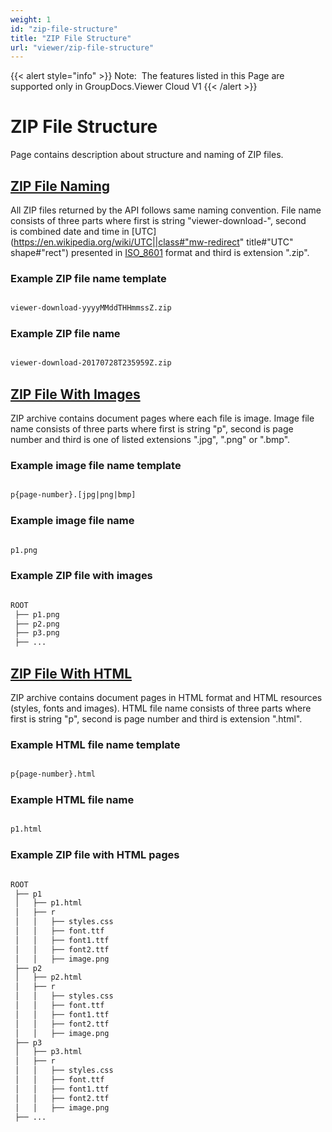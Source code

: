 ```yaml
---
weight: 1
id: "zip-file-structure"
title: "ZIP File Structure"
url: "viewer/zip-file-structure"
---
```


{{< alert style="info" >}}
Note:  The features listed in this Page are supported only in GroupDocs.Viewer Cloud V1
{{< /alert >}}

# ZIP File Structure #

Page contains description about structure and naming of ZIP files.





## [ZIP File Naming]("ZipFileNaming") ##

All ZIP files returned by the API follows same naming convention. File name consists of three parts where first is string "viewer-download-", second is combined date and time in [UTC](https://en.wikipedia.org/wiki/UTC||class#"mw-redirect" title#"UTC" shape#"rect") presented in [ISO_8601](https://en.wikipedia.org/wiki/ISO_8601) format and third is extension ".zip".

### Example ZIP file name template ###

```html 

viewer-download-yyyyMMddTHHmmssZ.zip

 ```

### Example ZIP file name ###

```html 

viewer-download-20170728T235959Z.zip

 ```

## [ZIP File With Images]("ZipWithImages") ##

ZIP archive contains document pages where each file is image. Image file name consists of three parts where first is string "p", second is page number and third is one of listed extensions ".jpg", ".png" or ".bmp".

### Example image file name template ###

```html 

p{page-number}.[jpg|png|bmp]

 ```

### Example image file name  ###

```html 

p1.png

 ```

### Example ZIP file with images ###

```html 

ROOT
 ├── p1.png
 ├── p2.png
 ├── p3.png
 ├── ...

 ```

## [ZIP File With HTML]("ZipWithHtml") ##

ZIP archive contains document pages in HTML format and HTML resources (styles, fonts and images). HTML file name consists of three parts where first is string "p", second is page number and third is extension ".html".

### Example HTML file name template ###

```html 

p{page-number}.html

 ```

### Example HTML file name  ###

```html 

p1.html

 ```

### Example ZIP file with HTML pages ###

```html 

ROOT
 ├── p1
 │   ├── p1.html
 │   ├── r
 │   │   ├── styles.css
 │   │   ├── font.ttf
 │   │   ├── font1.ttf
 │   │   ├── font2.ttf
 │   │   ├── image.png
 ├── p2
 │   ├── p2.html
 │   ├── r
 │   │   ├── styles.css
 │   │   ├── font.ttf
 │   │   ├── font1.ttf
 │   │   ├── font2.ttf
 │   │   ├── image.png
 ├── p3
 │   ├── p3.html
 │   ├── r
 │   │   ├── styles.css
 │   │   ├── font.ttf
 │   │   ├── font1.ttf
 │   │   ├── font2.ttf
 │   │   ├── image.png
 ├── ...

 ```
